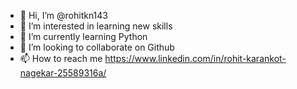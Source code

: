 - 👋 Hi, I’m @rohitkn143
- 👀 I’m interested in learning new skills
- 🌱 I’m currently learning Python
- 💞️ I’m looking to collaborate on Github
- 📫 How to reach me https://www.linkedin.com/in/rohit-karankot-nagekar-25589316a/

<!---
rohitkn143/rohitkn143 is a ✨ special ✨ repository because its `README.md` (this file) appears on your GitHub profile.
You can click the Preview link to take a look at your changes.
--->
